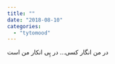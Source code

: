 ```yaml
---
title: ""
date: "2018-08-10"
categories: 
  - "tytomood"
---
```


در من انگار کسی... در پِی انکار من است
